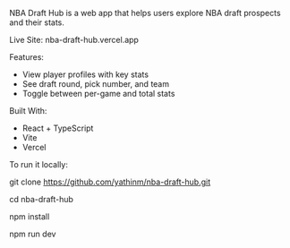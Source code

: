 NBA Draft Hub is a web app that helps users explore NBA draft prospects and their stats. 

Live Site: nba-draft-hub.vercel.app 

Features:

- View player profiles with key stats
- See draft round, pick number, and team
- Toggle between per-game and total stats

Built With:

- React + TypeScript
- Vite
- Vercel


To run it locally:

git clone https://github.com/yathinm/nba-draft-hub.git

cd nba-draft-hub

npm install

npm run dev
